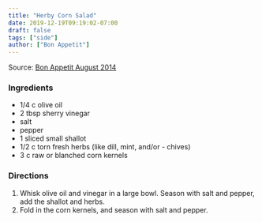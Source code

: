 ```yaml
---
title: "Herby Corn Salad"
date: 2019-12-19T09:19:02-07:00
draft: false
tags: ["side"]
author: ["Bon Appetit"]
---
```


Source: [Bon Appetit August 2014](https://www.bonappetit.com/recipe/herby-corn-salad)

### Ingredients
- 1/4 c olive oil
- 2 tbsp sherry vinegar
- salt
- pepper
- 1 sliced small shallot
- 1/2 c torn fresh herbs (like dill, mint, and/or - chives)
- 3 c raw or blanched corn kernels

### Directions
1. Whisk olive oil and vinegar in a large bowl. Season with salt and pepper, add the shallot and herbs.
1. Fold in the corn kernels, and season with salt and pepper.